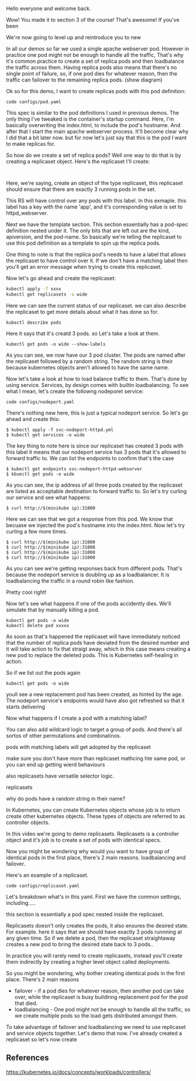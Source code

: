 Hello everyone and welcome back.

Wow! You made it to section 3 of the course! That's awesome! If you've been 


We're now going to level up and reintroduce you to new 

In all our demos so far we used a single apache webserver pod. However in practice one pod might not be enough to handle all the traffic, That's why it's common practice to create a set of replica pods and then loadbalance the traffic across them. Having replica pods also means that there's no single point of failure, so, if one pod dies for whatever reason, then the traffic can failover to the remaining replica pods. (show diagram)

Ok so for this demo, I want to create replicas pods with this pod definition:

```
code configs/pod.yaml
```

This spec is similar to the pod definitions I used in previous demos. The only thing I've tweaked is the container's startup command. Here, I'm basically overwriting the index.html, to include the pod's hostname. And after that I start the main apache webserver process. It'll become clear why I did that a bit later now. but for now let's just say that this is the pod I want to make replicas for.  





So how do we create a set of replica pods? Well one way to do that is by creating a replicaset object. Here's the replicaset I'll create:

```


```

Here, we're saying, create an object of the type replicaset, this replicaset should ensure that there are exactly 3 running pods in the set.

This RS will have control over any pods with this label. In this exmaple. this label has a key with the name 'app', and it's corresponding value is set to httpd_webserver. 

Next we have the template section. This section essentially has a pod-spec definition nested under it. The only bits that are left out are the kind, apiversion, and the  pod-name. So basically we're telling the replicaset to use this pod definition as a template to spin up the replica pods. 

One thing to note is that the replica pod's needs to have a label that allows the replicaset to have control over it. If we don't have a matching label then you'll get an error message when trying to create this replicaset. 

Now let's go ahead and create the replicaset:

```bash
kubectl apply -f xxxx
kubectl get replicasets -o wide
```

Here we can see the current status of our replicaset. we can also describe the replicaset to get more details about what it has done so for.

```
kubectl describe pods 
```
Here it says that it's creatd 3 pods. so Let's take a look at them. 




```
kubectl get pods -o wide --show-labels
```

As you can see, we now have our 3 pod cluster. The pods are named after the replicaset followed by a random string. The random string is their because kubernetes objects aren't allowed to have the same name. 

Now let's take a look at how to load balance traffic to them. That's done by using service. Services, by design comes with builtin loadbalancing. To see what I mean, let's create the followng nodeporet service:

```
code configs/nodeport.yaml
```

There's nothing new here, this is just a typical nodeport service. So let's go ahead and create this:

```
$ kubectl apply -f svc-nodeport-httpd.yml
$ kubectl get services -o wide
```

The key thing to note here is since our replicaset has created 3 pods with this label it means that our nodeport service has 3 pods that it's allowed to forward traffic to. We can list the endpoints to confirm that's the case

```
$ kubectl get endpoints svc-nodeport-httpd-webserver 
$ kbuectl get pods -o wide
```

As you can see, the ip address of all three pods created by the replicaset are listed as acceptable destination to forward traffic to. So let's try curling our service and see what happens:

```
$ curl http://$(minikube ip):31000
```

Here we can see that we got a response from this pod. We know that becuase we injected the pod's hostname into the index.html. Now let's try curling a few more times. 

```
$ curl http://$(minikube ip):31000
$ curl http://$(minikube ip):31000
$ curl http://$(minikube ip):31000
$ curl http://$(minikube ip):31000
```

As you can see we're getting responses back from different pods. That's because the nodeport service is doubling up as a loadbalancer. It is loadbalancing the traffic in a round robin like fashion. 

Pretty cool right!

Now let's see what happens if one of the pods accidently dies. We'll simulate that by manually killing a pod. 



```
kubectl get pods -o wide
kubectl delete pod xxxxx
```

As soon as that's happened the replicaset will have immediately noticed that the number of replica pods have deviated from the desired number and it will take action to fix that straigt away, which in this case means creating a new pod to replace the deleted pods. This is Kubernetes self-healing in action. 


So if we list out the pods again

```
kubectl get pods -o wide
```

youll see a new replacement pod has been created, as hinted by the age. The nodeport service's endpoints would have also got refreshed so that it starts delivering 



Now what happens if I create a pod with a matching label?

You can also add wildcard logic to target a group of pods. And there's all sortos of other permutations and combinatinos. 











pods with matching labels will get adopted by the replicaset











make sure you don't have more than replicaset mathcing hte same pod, or you can end up getting wierd behaviours

also replicasets have versatile selector logic. 

replicasets

why do pods have a random string in their name? 


In Kubernetes, you can create Kubernetes objects whose job is to inturn create other kubernetes objects. These types of objects are referred to as controller objects. 

In this video we're going to demo replicasets. Replicasets is a controller object and it's job is to create a set of pods with identical specs.

Now you might be wondering why would you want to have group of identical pods in the first place, there's 2 main reasons. loadbalancing and failover. 

Here's an example of a replicaset. 

```
code configs/replicaset.yaml
```

Let's breakdown what's in this yaml. First we have the common settings, including.....

this section is essentially a pod spec nested inside the replicaset. 



Replicasets doesn't only creates the pods, it also ensures the desired state. For example. here it says that we should have exactly 3 pods runnning at any given time. So if we delete a pod, then the replicaset straightaway creates a new pod to bring the desired state back to 3 pods.. 


In practice you will rarely need to create replicasets, instead you'll create them indirectly by creating a higher level object called deployments. 


So you might be wondering, why bother creating identical pods in the first place. There's 2 main reasons

- failover - if a pod dies for whatever reason, then another pod can take over, while the replicaset is busy buildinng replacement pod for the pod that died.  
- loadbalancing - One pod might not be enough to handle all the traffic, so we create multiple pods so the load gets distributed amongst them. 
 

To take advantage of failover and loadbalancing we need to use replicaset and service objects together. Let's demo that now. I've already created a replicaset so let's now create 








## References

https://kubernetes.io/docs/concepts/workloads/controllers/

